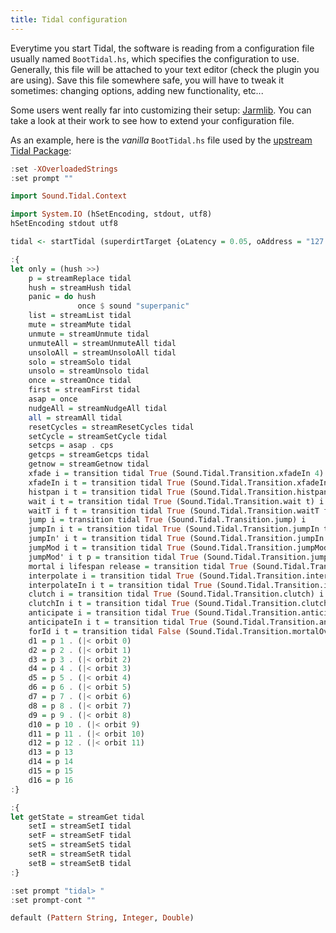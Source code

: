 ```yaml
---
title: Tidal configuration
---
```


Everytime you start Tidal, the software is reading from a configuration file usually named `BootTidal.hs`, which specifies the configuration to use. Generally, this file will be attached to your text editor (check the plugin you are using). Save this file somewhere safe, you will have to tweak it sometimes: changing options, adding new functionality, etc...

Some users went really far into customizing their setup: [Jarmlib](https://github.com/jarmitage/jarmlib). You can take a look at their work to see how to extend your configuration file.

As an example, here is the *vanilla* `BootTidal.hs` file used by the [upstream Tidal Package](https://github.com/tidalcycles/Tidal/blob/1.9-dev/BootTidal.hs):

```haskell title="BootTidal.hs"
:set -XOverloadedStrings
:set prompt ""

import Sound.Tidal.Context

import System.IO (hSetEncoding, stdout, utf8)
hSetEncoding stdout utf8

tidal <- startTidal (superdirtTarget {oLatency = 0.05, oAddress = "127.0.0.1", oPort = 57120}) (defaultConfig {cVerbose = True, cFrameTimespan = 1/20})

:{
let only = (hush >>)
    p = streamReplace tidal
    hush = streamHush tidal
    panic = do hush
               once $ sound "superpanic"
    list = streamList tidal
    mute = streamMute tidal
    unmute = streamUnmute tidal
    unmuteAll = streamUnmuteAll tidal
    unsoloAll = streamUnsoloAll tidal
    solo = streamSolo tidal
    unsolo = streamUnsolo tidal
    once = streamOnce tidal
    first = streamFirst tidal
    asap = once
    nudgeAll = streamNudgeAll tidal
    all = streamAll tidal
    resetCycles = streamResetCycles tidal
    setCycle = streamSetCycle tidal
    setcps = asap . cps
    getcps = streamGetcps tidal
    getnow = streamGetnow tidal
    xfade i = transition tidal True (Sound.Tidal.Transition.xfadeIn 4) i
    xfadeIn i t = transition tidal True (Sound.Tidal.Transition.xfadeIn t) i
    histpan i t = transition tidal True (Sound.Tidal.Transition.histpan t) i
    wait i t = transition tidal True (Sound.Tidal.Transition.wait t) i
    waitT i f t = transition tidal True (Sound.Tidal.Transition.waitT f t) i
    jump i = transition tidal True (Sound.Tidal.Transition.jump) i
    jumpIn i t = transition tidal True (Sound.Tidal.Transition.jumpIn t) i
    jumpIn' i t = transition tidal True (Sound.Tidal.Transition.jumpIn' t) i
    jumpMod i t = transition tidal True (Sound.Tidal.Transition.jumpMod t) i
    jumpMod' i t p = transition tidal True (Sound.Tidal.Transition.jumpMod' t p) i
    mortal i lifespan release = transition tidal True (Sound.Tidal.Transition.mortal lifespan release) i
    interpolate i = transition tidal True (Sound.Tidal.Transition.interpolate) i
    interpolateIn i t = transition tidal True (Sound.Tidal.Transition.interpolateIn t) i
    clutch i = transition tidal True (Sound.Tidal.Transition.clutch) i
    clutchIn i t = transition tidal True (Sound.Tidal.Transition.clutchIn t) i
    anticipate i = transition tidal True (Sound.Tidal.Transition.anticipate) i
    anticipateIn i t = transition tidal True (Sound.Tidal.Transition.anticipateIn t) i
    forId i t = transition tidal False (Sound.Tidal.Transition.mortalOverlay t) i
    d1 = p 1 . (|< orbit 0)
    d2 = p 2 . (|< orbit 1)
    d3 = p 3 . (|< orbit 2)
    d4 = p 4 . (|< orbit 3)
    d5 = p 5 . (|< orbit 4)
    d6 = p 6 . (|< orbit 5)
    d7 = p 7 . (|< orbit 6)
    d8 = p 8 . (|< orbit 7)
    d9 = p 9 . (|< orbit 8)
    d10 = p 10 . (|< orbit 9)
    d11 = p 11 . (|< orbit 10)
    d12 = p 12 . (|< orbit 11)
    d13 = p 13
    d14 = p 14
    d15 = p 15
    d16 = p 16
:}

:{
let getState = streamGet tidal
    setI = streamSetI tidal
    setF = streamSetF tidal
    setS = streamSetS tidal
    setR = streamSetR tidal
    setB = streamSetB tidal
:}

:set prompt "tidal> "
:set prompt-cont ""

default (Pattern String, Integer, Double)
```
